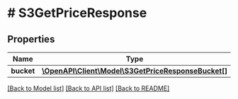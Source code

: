 # # S3GetPriceResponse

## Properties

Name | Type | Description | Notes
------------ | ------------- | ------------- | -------------
**bucket** | [**\OpenAPI\Client\Model\S3GetPriceResponseBucket[]**](S3GetPriceResponseBucket.md) |  | [optional]

[[Back to Model list]](../../README.md#models) [[Back to API list]](../../README.md#endpoints) [[Back to README]](../../README.md)
